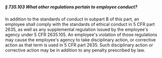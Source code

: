 ##### § 735.103 What other regulations pertain to employee conduct? #####

In addition to the standards of conduct in subpart B of this part, an employee shall comply with the standards of ethical conduct in 5 CFR part 2635, as well as any supplemental regulation issued by the employee's agency under 5 CFR 2635.105. An employee's violation of those regulations may cause the employee's agency to take disciplinary action, or corrective action as that term is used in 5 CFR part 2635. Such disciplinary action or corrective action may be in addition to any penalty prescribed by law.